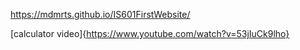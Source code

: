 https://mdmrts.github.io/IS601FirstWebsite/

[calculator video]{https://www.youtube.com/watch?v=53jIuCk9lho}
